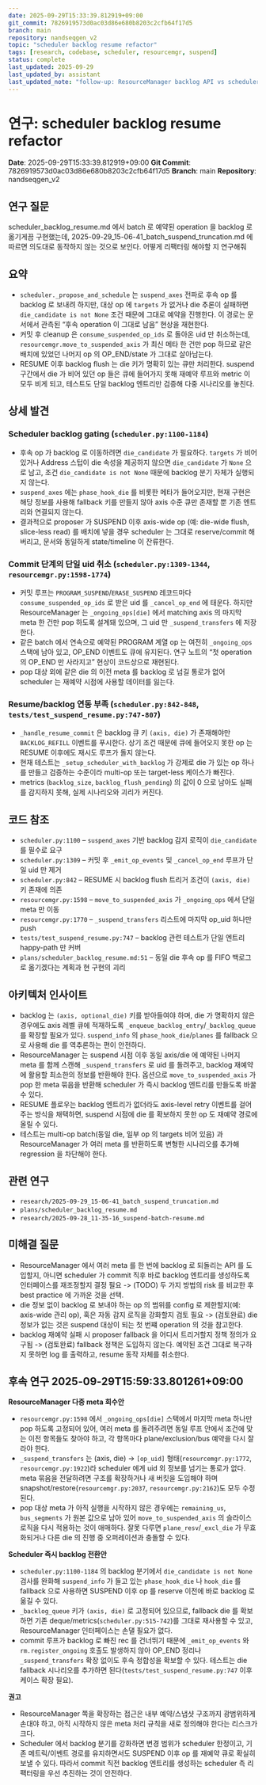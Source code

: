 ```yaml
---
date: 2025-09-29T15:33:39.812919+09:00
git_commit: 7826919573d0ac03d86e680b8203c2cfb64f17d5
branch: main
repository: nandseqgen_v2
topic: "scheduler backlog resume refactor"
tags: [research, codebase, scheduler, resourcemgr, suspend]
status: complete
last_updated: 2025-09-29
last_updated_by: assistant
last_updated_note: "follow-up: ResourceManager backlog API vs scheduler backlog creation"
---
```


# 연구: scheduler backlog resume refactor

**Date**: 2025-09-29T15:33:39.812919+09:00
**Git Commit**: 7826919573d0ac03d86e680b8203c2cfb64f17d5
**Branch**: main
**Repository**: nandseqgen_v2

## 연구 질문
scheduler_backlog_resume.md 에서 batch 로 예약된 operation 을 backlog 로 옮기게끔 구현했는데, 2025-09-29_15-06-41_batch_suspend_truncation.md 에 따르면 의도대로 동작하지 않는 것으로 보인다. 어떻게 리팩터링 해야할 지 연구해줘

## 요약
- `scheduler._propose_and_schedule` 는 `suspend_axes` 전파로 후속 op 를 backlog 로 보내려 하지만, 대상 op 에 `targets` 가 없거나 die 추론이 실패하면 `die_candidate is not None` 조건 때문에 그대로 예약을 진행한다. 이 경로는 문서에서 관측된 “후속 operation 이 그대로 남음” 현상을 재현한다.
- 커밋 후 cleanup 은 `consume_suspended_op_ids` 로 돌아온 uid 만 취소하는데, `resourcemgr.move_to_suspended_axis` 가 최신 메타 한 건만 pop 하므로 같은 배치에 있었던 나머지 op 의 OP_END/state 가 그대로 살아남는다.
- RESUME 이후 backlog flush 는 die 키가 명확히 있는 큐만 처리한다. suspend 구간에서 die 가 비어 있던 op 들은 큐에 들어가지 못해 재예약 루프와 metric 이 모두 비게 되고, 테스트도 단일 backlog 엔트리만 검증해 다중 시나리오를 놓친다.

## 상세 발견

### Scheduler backlog gating (`scheduler.py:1100-1184`)
- 후속 op 가 backlog 로 이동하려면 `die_candidate` 가 필요하다. `targets` 가 비어 있거나 Address 스텁이 die 속성을 제공하지 않으면 `die_candidate` 가 `None` 으로 남고, 조건 `die_candidate is not None` 때문에 backlog 분기 자체가 실행되지 않는다.
- `suspend_axes` 에는 `phase_hook_die` 를 비롯한 메타가 들어오지만, 현재 구현은 해당 정보를 사용해 fallback 키를 만들지 않아 axis 수준 큐만 존재할 뿐 기존 엔트리와 연결되지 않는다.
- 결과적으로 proposer 가 SUSPEND 이후 axis-wide op (예: die-wide flush, slice-less read) 를 배치에 넣을 경우 scheduler 는 그대로 reserve/commit 해 버리고, 문서와 동일하게 state/timeline 이 잔류한다.

### Commit 단계의 단일 uid 취소 (`scheduler.py:1309-1344`, `resourcemgr.py:1598-1774`)
- 커밋 루프는 `PROGRAM_SUSPEND`/`ERASE_SUSPEND` 레코드마다 `consume_suspended_op_ids` 로 받은 uid 를 `_cancel_op_end` 에 태운다. 하지만 ResourceManager 는 `_ongoing_ops[die]` 에서 matching axis 의 마지막 meta 한 건만 pop 하도록 설계돼 있으며, 그 uid 만 `_suspend_transfers` 에 저장한다.
- 같은 batch 에서 연속으로 예약된 PROGRAM 계열 op 는 여전히 `_ongoing_ops` 스택에 남아 있고, OP_END 이벤트도 큐에 유지된다. 연구 노트의 “첫 operation 의 OP_END 만 사라지고” 현상이 코드상으로 재현된다.
- pop 대상 외에 같은 die 의 이전 meta 를 backlog 로 넘길 통로가 없어 scheduler 는 재예약 시점에 사용할 데이터를 잃는다.

### Resume/backlog 연동 부족 (`scheduler.py:842-848`, `tests/test_suspend_resume.py:747-807`)
- `_handle_resume_commit` 은 backlog 큐 키 `(axis, die)` 가 존재해야만 `BACKLOG_REFILL` 이벤트를 푸시한다. 상기 조건 때문에 큐에 들어오지 못한 op 는 RESUME 이후에도 재시도 루프가 돌지 않는다.
- 현재 테스트는 `_setup_scheduler_with_backlog` 가 강제로 die 가 있는 op 하나를 만들고 검증하는 수준이라 multi-op 또는 target-less 케이스가 빠진다.
- metrics (`backlog_size`, `backlog_flush_pending`) 의 값이 0 으로 남아도 실패를 감지하지 못해, 실제 시나리오와 괴리가 커진다.

## 코드 참조
- `scheduler.py:1100` – `suspend_axes` 기반 backlog 감지 로직이 `die_candidate` 를 필수로 요구
- `scheduler.py:1309` – 커밋 후 `_emit_op_events` 및 `_cancel_op_end` 루프가 단일 uid 만 제거
- `scheduler.py:842` – RESUME 시 backlog flush 트리거 조건이 `(axis, die)` 키 존재에 의존
- `resourcemgr.py:1598` – `move_to_suspended_axis` 가 `_ongoing_ops` 에서 단일 meta 만 이동
- `resourcemgr.py:1770` – `_suspend_transfers` 리스트에 마지막 op_uid 하나만 push
- `tests/test_suspend_resume.py:747` – backlog 관련 테스트가 단일 엔트리 happy-path 만 커버
- `plans/scheduler_backlog_resume.md:51` – 동일 die 후속 op 를 FIFO 백로그로 옮기겠다는 계획과 현 구현의 괴리

## 아키텍처 인사이트
- backlog 는 `(axis, optional_die)` 키를 받아들여야 하며, die 가 명확하지 않은 경우에도 axis 레벨 큐에 적재하도록 `_enqueue_backlog_entry`/`_backlog_queue` 를 확장할 필요가 있다. `suspend_info` 의 `phase_hook_die`/`planes` 를 fallback 으로 사용해 die 를 역추론하는 편이 안전하다.
- ResourceManager 는 suspend 시점 이후 동일 axis/die 에 예약된 나머지 meta 를 함께 스캔해 `_suspend_transfers` 로 uid 를 돌려주고, backlog 재예약에 활용할 최소한의 정보를 반환해야 한다. 옵션으로 `move_to_suspended_axis` 가 pop 한 meta 묶음을 반환해 scheduler 가 즉시 backlog 엔트리를 만들도록 바꿀 수 있다.
- RESUME 플로우는 backlog 엔트리가 없더라도 axis-level retry 이벤트를 걸어주는 방식을 채택하면, suspend 시점에 die 를 확보하지 못한 op 도 재예약 경로에 올릴 수 있다.
- 테스트는 multi-op batch(동일 die, 일부 op 의 targets 비어 있음) 과 ResourceManager 가 여러 meta 를 반환하도록 변형한 시나리오를 추가해 regression 을 차단해야 한다.

## 관련 연구
- `research/2025-09-29_15-06-41_batch_suspend_truncation.md`
- `plans/scheduler_backlog_resume.md`
- `research/2025-09-28_11-35-16_suspend-batch-resume.md`

## 미해결 질문
- ResourceManager 에서 여러 meta 를 한 번에 backlog 로 되돌리는 API 를 도입할지, 아니면 scheduler 가 commit 직후 바로 backlog 엔트리를 생성하도록 인터페이스를 재조정할지 결정 필요 -> (TODO) 두 가지 방법의 risk 를 비교한 후 best practice 에 가까운 것을 선택.
- die 정보 없이 backlog 로 보내야 하는 op 의 범위를 config 로 제한할지(예: axis-wide 관리 op), 혹은 자동 감지 로직을 강화할지 검토 필요 -> (검토완료) die 정보가 없는 것은 suspend 대상이 되는 첫 번쨰 operation 의 것을 참고한다.
- backlog 재예약 실패 시 proposer fallback 을 어디서 트리거할지 정책 정의가 요구됨 -> (검토완료) fallback 정책은 도입하지 않는다. 예약된 조건 그대로 복구하지 못하면 log 를 출력하고, resume 동작 자체를 취소한다.

## 후속 연구 2025-09-29T15:59:33.801261+09:00

**ResourceManager 다중 meta 회수안**
- `resourcemgr.py:1598` 에서 `_ongoing_ops[die]` 스택에서 마지막 meta 하나만 pop 하도록 고정되어 있어, 여러 meta 를 돌려주려면 동일 루프 안에서 조건에 맞는 이전 항목들도 찾아야 하고, 각 항목마다 plane/exclusion/bus 예약을 다시 잘라야 한다.
- `_suspend_transfers` 는 (axis, die) → `[op_uid]` 형태(`resourcemgr.py:1772`, `resourcemgr.py:1922`)라 scheduler 에게 uid 외 정보를 넘기는 통로가 없다. meta 묶음을 전달하려면 구조를 확장하거나 새 버킷을 도입해야 하며 snapshot/restore(`resourcemgr.py:2037`, `resourcemgr.py:2162`)도 모두 수정된다.
- pop 대상 meta 가 아직 실행을 시작하지 않은 경우에는 `remaining_us`, `bus_segments` 가 원본 값으로 남아 있어 `move_to_suspended_axis` 의 슬라이스 로직을 다시 적용하는 것이 애매하다. 잘못 다루면 `plane_resv`/`_excl_die` 가 무효화되거나 다른 die 의 진행 중 오퍼레이션과 충돌할 수 있다.

**Scheduler 즉시 backlog 전환안**
- `scheduler.py:1100-1184` 의 backlog 분기에서 `die_candidate is not None` 검사를 완화해 `suspend_info` 가 들고 있는 `phase_hook_die` 나 `hook_die` 를 fallback 으로 사용하면 SUSPEND 이후 op 를 reserve 이전에 바로 backlog 로 옮길 수 있다.
- `_backlog_queue` 키가 `(axis, die)` 로 고정되어 있으므로, fallback die 를 확보하면 기존 deque/metrics(`scheduler.py:515-742`)를 그대로 재사용할 수 있고, ResourceManager 인터페이스는 손댈 필요가 없다.
- commit 루프가 backlog 로 빠진 rec 를 건너뛰기 때문에 `_emit_op_events` 와 `rm.register_ongoing` 호출도 발생하지 않아 OP_END 정리나 `_suspend_transfers` 확장 없이도 후속 정합성을 확보할 수 있다. 테스트는 die fallback 시나리오를 추가하면 된다(`tests/test_suspend_resume.py:747` 이후 케이스 확장 필요).

**권고**
- ResourceManager 쪽을 확장하는 접근은 내부 예약/스냅샷 구조까지 광범위하게 손대야 하고, 아직 시작하지 않은 meta 처리 규칙을 새로 정의해야 한다는 리스크가 크다.
- Scheduler 에서 backlog 분기를 강화하면 변경 범위가 scheduler 한정이고, 기존 메트릭/이벤트 경로를 유지하면서도 SUSPEND 이후 op 를 재예약 큐로 확실히 보낼 수 있다. 따라서 commit 직전 backlog 엔트리를 생성하는 scheduler 측 리팩터링을 우선 추진하는 것이 안전하다.
